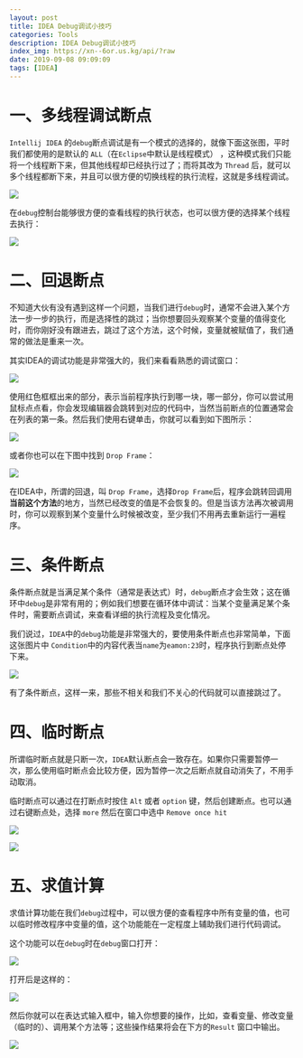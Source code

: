 ```yaml
---
layout: post
title: IDEA Debug调试小技巧
categories: Tools
description: IDEA Debug调试小技巧
index_img: https://xn--6or.us.kg/api/?raw
date: 2019-09-08 09:09:09
tags: [IDEA]
---
```

# 一、多线程调试断点

`Intellij IDEA` 的`debug`断点调试是有一个模式的选择的，就像下面这张图，平时我们都使用的是默认的 `ALL`（在`Eclipse`中默认是线程模式） ，这种模式我们只能将一个线程断下来，但其他线程却已经执行过了；而将其改为 `Thread` 后，就可以多个线程都断下来，并且可以很方便的切换线程的执行流程，这就是多线程调试。

![](https://img.itgo.ml/img/20191009091934.png)

在`debug`控制台能够很方便的查看线程的执行状态，也可以很方便的选择某个线程去执行：

![](https://img.itgo.ml/img/20191009091917.png)

# 二、回退断点

不知道大伙有没有遇到这样一个问题，当我们进行`debug`时，通常不会进入某个方法一步一步的执行，而是选择性的跳过；当你想要回头观察某个变量的值得变化时，而你刚好没有跟进去，跳过了这个方法，这个时候，变量就被赋值了，我们通常的做法是重来一次。

其实IDEA的调试功能是非常强大的，我们来看看熟悉的调试窗口：

![](https://img.itgo.ml/img/20191009091903.png)

使用红色框框出来的部分，表示当前程序执行到哪一块，哪一部分，你可以尝试用鼠标点点看，你会发现编辑器会跳转到对应的代码中，当然当前断点的位置通常会在列表的第一条。然后我们使用右键单击，你就可以看到如下图所示：

![](https://img.itgo.ml/img/20191009091836.png)

或者你也可以在下图中找到 `Drop Frame`：

![](https://img.itgo.ml/img/20191009091817.png)

在IDEA中，所谓的回退，叫 `Drop Frame`，选择`Drop Frame`后，程序会跳转回调用**当前这个方法**的地方，当然已经改变的值是不会恢复的。但是当该方法再次被调用时，你可以观察到某个变量什么时候被改变，至少我们不用再去重新运行一遍程序。

# 三、条件断点

条件断点就是当满足某个条件（通常是表达式）时，`debug`断点才会生效；这在循环中`debug`是非常有用的；例如我们想要在循环体中调试：当某个变量满足某个条件时，需要断点调试，来查看详细的执行流程及变化情况。

我们说过，`IDEA`中的`debug`功能是非常强大的，要使用条件断点也非常简单，下面这张图片中 `Condition`中的内容代表当`name`为`eamon:23`时，程序执行到断点处停下来。

![](https://img.itgo.ml/img/20191009091749.png)

有了条件断点，这样一来，那些不相关和我们不关心的代码就可以直接跳过了。

# 四、临时断点

所谓临时断点就是只断一次，`IDEA`默认断点会一致存在。如果你只需要暂停一次，那么使用临时断点会比较方便，因为暂停一次之后断点就自动消失了，不用手动取消。

临时断点可以通过在打断点时按住 `Alt` 或者 `option` 键，然后创建断点。也可以通过右键断点处，选择 `more` 然后在窗口中选中 `Remove once hit`

![](https://img.itgo.ml/img/20191009091725.png)

![](https://img.itgo.ml/img/20191009091702.png)

# 五、求值计算

求值计算功能在我们`debug`过程中，可以很方便的查看程序中所有变量的值，也可以临时修改程序中变量的值，这个功能能在一定程度上辅助我们进行代码调试。

这个功能可以在`debug`时在`debug`窗口打开：

![](https://img.itgo.ml/img/20191009091640.png)

打开后是这样的：

![](https://img.itgo.ml/img/20191009091623.png)

然后你就可以在表达式输入框中，输入你想要的操作，比如，查看变量、修改变量（临时的）、调用某个方法等；这些操作结果将会在下方的`Result` 窗口中输出。

![](https://img.itgo.ml/img/20191009091519.png)
